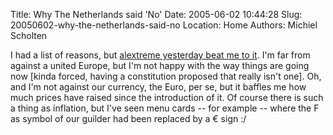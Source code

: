 Title: Why The Netherlands said 'No'
Date: 2005-06-02 10:44:28
Slug: 20050602-why-the-netherlands-said-no
Location: Home
Authors: Michiel Scholten

<p>I had a list of reasons, but <a href="http://www.alextreme.org/drupal/?q=node/371">alextreme yesterday beat me to it</a>. I'm far from against a united Europe, but I'm not happy with the way things are going now [kinda forced, having a constitution proposed that really isn't one]. Oh, and I'm not against our currency, the Euro, per se, but it baffles me how much prices have raised since the introduction of it. Of course there is such a thing as inflation, but I've seen menu cards -- for example -- where the F as symbol of our guilder had been replaced by a &euro; sign :/</p>